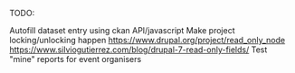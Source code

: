 TODO:

Autofill dataset entry using ckan API/javascript
Make project locking/unlocking happen https://www.drupal.org/project/read_only_node https://www.silviogutierrez.com/blog/drupal-7-read-only-fields/
Test "mine" reports for event organisers